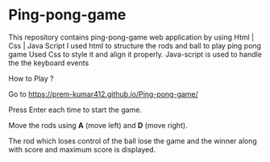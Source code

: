 # Ping-pong-game
This repository contains ping-pong-game web application by using Html | Css | Java Script I used html to structure the rods and ball to play ping pong game Used Css to style it and align it properly. Java-script is used to handle the the keyboard events

How to Play ?

Go to https://prem-kumar412.github.io/Ping-pong-game/

Press Enter each time to start the game.

Move the rods using **A** (move left) and **D** (move right).

The rod which loses control of the ball lose the game and the winner along with score and maximum score is displayed.
